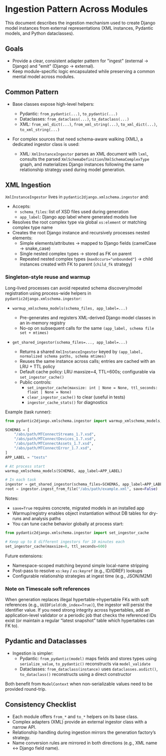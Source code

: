 # Ingestion Pattern Across Modules

This document describes the ingestion mechanism used to create Django model instances from external representations (XML instances, Pydantic models, and Python dataclasses).

## Goals

- Provide a clear, consistent adapter pattern for "ingest" (external → Django) and "emit" (Django → external).
- Keep module-specific logic encapsulated while preserving a common mental model across modules.

## Common Pattern

- Base classes expose high-level helpers:
  - Pydantic: `from_pydantic(...)`, `to_pydantic(...)`
  - Dataclasses: `from_dataclass(...)`, `to_dataclass(...)`
  - XML: `from_xml_dict(...)`, `from_xml_string(...)`, `to_xml_dict(...)`, `to_xml_string(...)`

- For complex sources that need schema-aware walking (XML), a dedicated ingestor class is used:
  - XML: `XmlInstanceIngestor` parses an XML document with `lxml`, consults the parsed `XmlSchemaDefinition`/`XmlSchemaComplexType` graph, and materializes Django instances following the same relationship strategy used during model generation.

## XML Ingestion

`XmlInstanceIngestor` lives in `pydantic2django.xmlschema.ingestor` and:

- Accepts:
  - `schema_files`: list of XSD files used during generation
  - `app_label`: Django app label where generated models live
- Resolves the root complex type via global `xs:element` or matching complex type name
- Creates the root Django instance and recursively processes nested elements:
  - Simple elements/attributes → mapped to Django fields (camelCase → snake_case)
  - Single nested complex types → stored as FK on parent
  - Repeated nested complex types (`maxOccurs="unbounded"`) → child instances created with FK to parent (`child_fk` strategy)

### Singleton-style reuse and warmup

Long-lived processes can avoid repeated schema discovery/model registration using process-wide helpers in `pydantic2django.xmlschema.ingestor`:

- `warmup_xmlschema_models(schema_files, app_label=...)`
  - Pre-generates and registers XML-derived Django model classes in an in-memory registry
  - No-op on subsequent calls for the same `(app_label, schema file set + mtimes)`

- `get_shared_ingestor(schema_files=..., app_label=...)`
  - Returns a shared `XmlInstanceIngestor` keyed by `(app_label, normalized schema paths, schema mtimes)`
  - Reuses the same instance across calls; entries are cached with an LRU + TTL policy
  - Default cache policy: LRU maxsize=4, TTL=600s; configurable via `set_ingestor_cache()`
  - Public controls:
    - `set_ingestor_cache(maxsize: int | None = None, ttl_seconds: float | None = None)`
    - `clear_ingestor_cache()` to clear (useful in tests)
    - `ingestor_cache_stats()` for diagnostics

Example (task runner):

```python
from pydantic2django.xmlschema.ingestor import warmup_xmlschema_models, get_shared_ingestor

SCHEMAS = [
    "/abs/path/MTConnectStreams_1.7.xsd",
    "/abs/path/MTConnectDevices_1.7.xsd",
    "/abs/path/MTConnectAssets_1.7.xsd",
    "/abs/path/MTConnectError_1.7.xsd",
]
APP_LABEL = "tests"

# At process start
warmup_xmlschema_models(SCHEMAS, app_label=APP_LABEL)

# In each task
ingestor = get_shared_ingestor(schema_files=SCHEMAS, app_label=APP_LABEL)
root = ingestor.ingest_from_file("/abs/path/example.xml", save=False)
```

Notes:
- `save=True` requires concrete, migrated models in an installed app
- Warmup/registry enables object instantiation without DB tables for dry-runs and analysis paths
- You can tune cache behavior globally at process start:

```python
from pydantic2django.xmlschema.ingestor import set_ingestor_cache

# Keep up to 8 different ingestors for 10 minutes each
set_ingestor_cache(maxsize=8, ttl_seconds=600)
```

Future extensions:
- Namespace-scoped matching beyond simple local-name stripping
- Post-pass to resolve `xs:key` / `xs:keyref` (e.g., ID/IDREF) lookups
- Configurable relationship strategies at ingest time (e.g., JSON/M2M)

### Note on Timescale soft references

When generation replaces illegal hypertable→hypertable FKs with soft references (e.g., `UUIDField(db_index=True)`), the ingestor will persist the identifier value. If you need strong integrity across hypertables, add an application-level validator or a periodic job that checks the referenced IDs exist (or maintain a regular “latest snapshot” table which hypertables can FK to).

## Pydantic and Dataclasses

- Ingestion is simpler:
  - Pydantic: `from_pydantic(model)` maps fields and stores types using `serialize_value`, `to_pydantic()` reconstructs via `model_validate`
  - Dataclasses: `from_dataclass(instance)` uses `dataclasses.asdict()`, `to_dataclass()` reconstructs using a direct constructor

Both benefit from `ModelContext` when non-serializable values need to be provided round-trip.

## Consistency Checklist

- Each module offers `from_*` and `to_*` helpers on its base class.
- Complex adapters (XML) provide an external ingestor class with a narrow API.
- Relationship handling during ingestion mirrors the generation factory’s strategy.
- Name conversion rules are mirrored in both directions (e.g., XML name ↔ Django field name).
